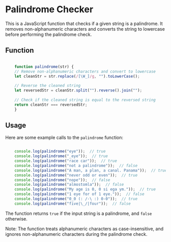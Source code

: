 # Palindrome Checker

This is a JavaScript function that checks if a given string is a palindrome. It removes non-alphanumeric characters and converts the string to lowercase before performing the palindrome check.

## Function

```javascript

    function palindrome(str) {
    // Remove non-alphanumeric characters and convert to lowercase
    let cleanStr = str.replace(/[\W_]/g, "").toLowerCase();
    
    // Reverse the cleaned string
    let reversedStr = cleanStr.split("").reverse().join("");
    
    // Check if the cleaned string is equal to the reversed string
    return cleanStr === reversedStr;
    }

```
## Usage

Here are some example calls to the `palindrome` function:

```javascript

    console.log(palindrome("eye"));  // true
    console.log(palindrome("_eye"));  // true
    console.log(palindrome("race car"));  // true
    console.log(palindrome("not a palindrome"));  // false
    console.log(palindrome("A man, a plan, a canal. Panama"));  // true
    console.log(palindrome("never odd or even"));  // true
    console.log(palindrome("nope"));  // false
    console.log(palindrome("almostomla"));  // false
    console.log(palindrome("My age is 0, 0 si ega ym."));  // true
    console.log(palindrome("1 eye for of 1 eye."));  // false
    console.log(palindrome("0_0 (: /-\ :) 0-0"));  // true
    console.log(palindrome("five|\_/|four"));  // false

```
The function returns `true` if the input string is a palindrome, and `false` otherwise.

Note: The function treats alphanumeric characters as case-insensitive, and ignores non-alphanumeric characters during the palindrome check.
